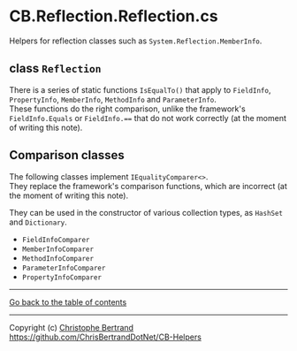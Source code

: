 ﻿# CB.Reflection.Reflection.cs

Helpers for reflection classes such as `System.Reflection.MemberInfo`.

## class `Reflection`

There is a series of static functions `IsEqualTo()` that apply to `FieldInfo`, `PropertyInfo`, `MemberInfo`, `MethodInfo` and `ParameterInfo`.  
These functions do the right comparison, unlike the framework's `FieldInfo.Equals` or `FieldInfo.==` that do not work correctly (at the moment of writing this note).

## Comparison classes

The following classes implement `IEqualityComparer<>`.  
They replace the framework's comparison functions, which are incorrect (at the moment of writing this note).

They can be used in the constructor of various collection types, as `HashSet` and `Dictionary`.

- `FieldInfoComparer`
- `MemberInfoComparer`
- `MethodInfoComparer`
- `ParameterInfoComparer`
- `PropertyInfoComparer`

---

[Go back to the table of contents](../readme.md)

---
Copyright (c) [Christophe Bertrand](https://chrisbertrand.net)  
https://github.com/ChrisBertrandDotNet/CB-Helpers
